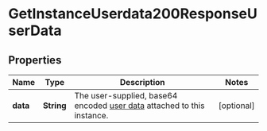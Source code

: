 

# GetInstanceUserdata200ResponseUserData


## Properties

| Name | Type | Description | Notes |
|------------ | ------------- | ------------- | -------------|
|**data** | **String** | The user-supplied, base64 encoded [user data](https://www.vultr.com/docs/manage-instance-user-data-with-the-vultr-metadata-api/) attached to this instance. |  [optional] |



